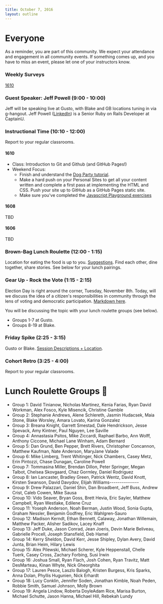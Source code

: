 ```yaml
---
title: October 7, 2016
layout: outline
---
```



# Everyone
As a reminder, you are part of this community. We expect your attendance and engagement in all community events.
If something comes up, and you have to miss an event, please let one of your instructors know.

### Weekly Surveys

[1610](https://goo.gl/forms/WsAmUXdfzy7qepQq2)

### Guest Speaker: Jeff Powell (9:00 - 10:00)
Jeff will be speaking live at Gusto, with Blake and GB locations tuning in via g-hangout.
Jeff Powell ([LinkedIn](https://www.linkedin.com/in/jpowell1218)) is a Senior Ruby on Rails Developer at CaptainU.

### Instructional Time (10:10 - 12:00)
Report to your regular classrooms.

#### 1610
- Class: Introduction to Git and Github (and GitHub Pages!)
- Weekend Focus:
  - Finish and understand the [Dog Party tutorial](https://github.com/turingschool-examples/introductory-static-site).
  - Make a hard push on your Personal Sites to get all your content written and complete a first pass at implementing the HTML and CSS. Push your site up to GitHub as a GitHub Pages static site.
  - Make sure you've completed the [Javascript Playground exercises](http://frontend.turing.io/lessons/javascript-playground.html)

#### 1608
TBD

#### 1606
TBD

### Brown-Bag Lunch Roulette (12:00 - 1:15)
Location for eating the food is up to you. [Suggestions](http://goo.gl/mHcSpv).
Find each other, dine together, share stories.
See below for your lunch pairings.

### Gear Up - Rock the Vote (1:15 - 2:15)
Election Day is right around the corner, Tuesday, November 8th. Today, will we discuss the idea of a citizen's responsibilities in community through the lens of voting and democratic participation. [Markdown here](https://github.com/turingschool/gear-up/blob/master/vote_your_conscience.markdown).

You will be discussing the topic with your lunch roulette groups (see below).

- Groups 1-7 at Gusto.
- Groups 8-19 at Blake.

### Friday Spike (2:25 - 3:15)
Gusto or Blake.
[Session Descriptions + Location](https://docs.google.com/document/d/16GOvVXm9UQSq0zsh_z9nFPEfRE9huS0gIi53EAa0sTI/edit).

### Cohort Retro (3:25 - 4:00)
Report to your regular classrooms.

# Lunch Roulette Groups :fork_and_knife:

* Group 1: David Tinianow, Nicholas Martinez, Kenia Farias, Ryan David Workman, Alex Fosco, Kyle Misencik, Christine Gamble
* Group 2: Stephanie Andrews, Alene Schlereth, Jasmin Hudacsek, Maia Stone, Blake Worsley, Amara Lovato, Karina Gonzalez
* Group 3: Breana Knight, Garrett Smestad, Dale Hendrickson, Jesse Spevack, Amy Kintner, Paul Nguyen, Lee Saville
* Group 4: Annastasia Psitos, Mike Ziccardi, Raphael Barbo, Ann Wolff, Anthony Ciccone, Michael Lane Winham, Adam Bernard
* Group 5: Dan Grund, Ben Pepper, Brett Rivers, Christopher Concannon, Matthew Kaufman, Nate Anderson, MaryJane Valade
* Group 6: Mike Limberg, Trent Whitinger, Nick Chambers, Casey Metz, Erin Pintozzi, Chase Dunagan, Caroline Powell
* Group 7: Tommasina Miller, Brendan Dillon, Peter Springer, Megan Talbot, Chelsea Skovgaard, Chaz Gormley, Daniel Rodriguez
* Group 8: Ian Lancaster, Bradley Green, Patrick Wentz, David Knott, Kirsten Swanson, David Davydov, Elijah Williams---------------
* Group 9: Drew Palazzari, Daniel Shin, Dan Broadbent, Jeff Buss, Andrew Crist, Caleb Cowen, Mike Sausa
* Group 10: Vido Seaver, Bryan Goss, Brett Hevia, Eric Sayler, Matthew Campbell, Ryan Westlake, Edilene Cruz
* Group 11: Yoseph Anderson, Noah Berman, Justin Wood, Sonia Gupta, Graham Nessler, Benjamin Godfrey, Eric Wahlgren-Sauro
* Group 12: Madison Kerndt, Ethan Bennett, Calaway, Jonathan Willemain, Matthew Packer, Alisher Sadikov, Lacey Knaff
* Group 13: Jeff Duke, Jason Conrad, Jean Joeris, Devin Marie Beliveau, Gabrielle Procell, Joseph Stansfield, Deb Hamel
* Group 14: Kerry Sheldon, David Kerr, Jesse Shipley, Dylan Avery, David Junta, Brian Heim, Hilary Lewis
* Group 15: Alex Pilewski, Michael Scherer, Kyle Heppenstall, Chelle Tuerk, Casey Cross, Zachary Forbing, Susi Irwin
* Group 16: Joshua Small, Ryan Flach, Josh Cohen, Ryan Travitz, Matt DesMarteau, Kinan Whyte, Nick Gheorghita
* Group 17: Lauren Pesce, Laszlo Balogh, Kristen Burgess, Kris Sparks, Anna Dolan, Phyllis Hugunien, Nick Erhardt
* Group 18: Lucy Conklin, Jennifer Soden, Jonathan Kimble, Noah Peden, Robbie Smith, Samuel Johnson, Molly Brown
* Group 19: Angela Lindow, Roberta DoyleAdam Rice, Marisa Burton, Michael Schutte, Jason Hanna, Michael Hill, Rebekah Lundy

